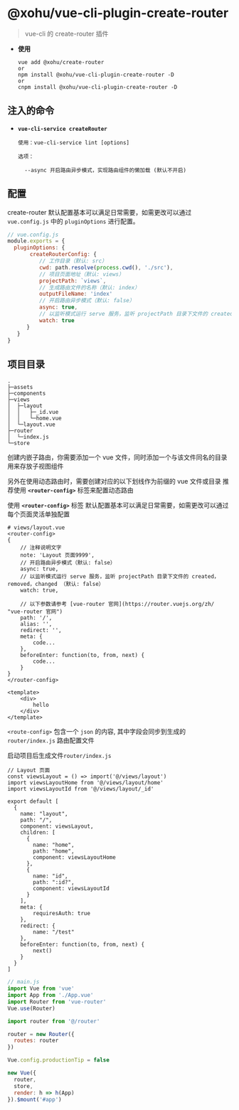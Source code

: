 # @xohu/vue-cli-plugin-create-router

> vue-cli 的 create-router 插件

- **使用**

  ```
  vue add @xohu/create-router
  or
  npm install @xohu/vue-cli-plugin-create-router -D
  or
  cnpm install @xohu/vue-cli-plugin-create-router -D
  ```

## 注入的命令

- **`vue-cli-service createRouter`**

  ```
  使用：vue-cli-service lint [options]

  选项：

    --async 开启路由异步模式，实现路由组件的懒加载 (默认不开启)
  ```

## 配置
create-router 默认配置基本可以满足日常需要，如需更改可以通过 `vue.config.js` 中的 `pluginOptions` 进行配置。

``` js
// vue.config.js
module.exports = {
  pluginOptions: {
       createRouterConfig: {
          // 工作目录（默认: src）
          cwd: path.resolve(process.cwd(), './src'),
          // 项目页面地址（默认: views）
          projectPath: `views`,
          // 生成路由文件的名称（默认: index）
          outputFileName: 'index'
          // 开启路由异步模式（默认: false）
          async: true,
          // 以监听模式运行 serve 服务，监听 projectPath 目录下文件的 created，removed，changed （默认: false）
          watch: true
      }
   }
}
```

## 项目目录

```
.
├─assets
├─components
├─views
│  ├─layout
│  │   ├─_id.vue
│  │   └─home.vue
│  └─layout.vue
├─router
│  └─index.js
└─store
```

创建内嵌子路由，你需要添加一个 vue 文件，同时添加一个与该文件同名的目录用来存放子视图组件

另外在使用动态路由时，需要创建对应的以下划线作为前缀的 vue 文件或目录
推荐使用 **`<router-config>`** 标签来配置动态路由

使用 **`<router-config>`** 标签
默认配置基本可以满足日常需要，如需更改可以通过每个页面灵活单独配置
```
# views/layout.vue
<router-config>
{
    // 注释说明文字
    note: 'Layout 页面9999',
    // 开启路由异步模式（默认: false）
    async: true,
    // 以监听模式运行 serve 服务，监听 projectPath 目录下文件的 created，removed，changed （默认: false）
    watch: true,

    // 以下参数请参考 [vue-router 官网](https://router.vuejs.org/zh/ "vue-router 官网")
    path: '/',
    alias: '',
    redirect: '',
    meta: {
        code...
    },
    beforeEnter: function(to, from, next) {
        code...
    }
}
</router-config>

<template>
    <div>
        hello
    </div>
</template>
```

`<route-config>` 包含一个 `json` 的内容, 其中字段会同步到生成的 `router/index.js` 路由配置文件

启动项目后生成文件`router/index.js`

```
// Layout 页面
const viewsLayout = () => import('@/views/layout')
import viewsLayoutHome from '@/views/layout/home'
import viewsLayoutId from '@/views/layout/_id'

export default [
  {
    name: "layout",
    path: "/",
    component: viewsLayout,
    children: [
      {
        name: "home",
        path: "home",
        component: viewsLayoutHome
      },
      {
        name: "id",
        path: ":id?",
        component: viewsLayoutId
      }
    ],
    meta: {
        requiresAuth: true
    },
    redirect: {
        name: "/test"
    },
    beforeEnter: function(to, from, next) {
        next()
    }
  }
]
```

``` js
// main.js
import Vue from 'vue'
import App from './App.vue'
import Router from 'vue-router'
Vue.use(Router)

import router from '@/router'

router = new Router({
  routes: router
})

Vue.config.productionTip = false

new Vue({
  router,
  store,
  render: h => h(App)
}).$mount('#app')
```